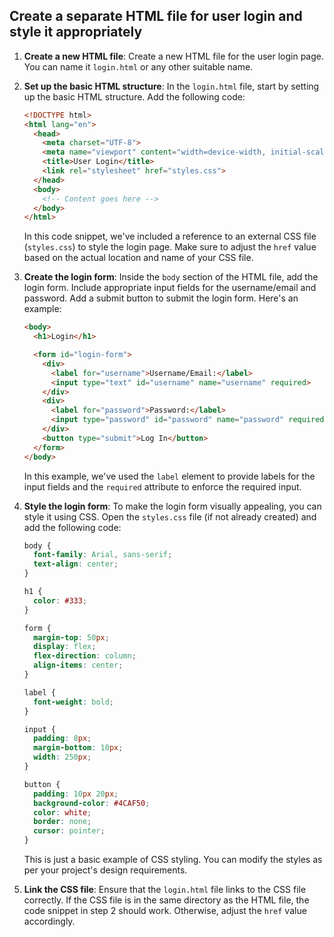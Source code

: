 

## Create a separate HTML file for user login and style it appropriately

1. **Create a new HTML file**: Create a new HTML file for the user login page. You can name it `login.html` or any other suitable name.

2. **Set up the basic HTML structure**: In the `login.html` file, start by setting up the basic HTML structure. Add the following code:

   ```html
   <!DOCTYPE html>
   <html lang="en">
     <head>
       <meta charset="UTF-8">
       <meta name="viewport" content="width=device-width, initial-scale=1.0">
       <title>User Login</title>
       <link rel="stylesheet" href="styles.css">
     </head>
     <body>
       <!-- Content goes here -->
     </body>
   </html>
   ```

   In this code snippet, we've included a reference to an external CSS file (`styles.css`) to style the login page. Make sure to adjust the `href` value based on the actual location and name of your CSS file.

3. **Create the login form**: Inside the `body` section of the HTML file, add the login form. Include appropriate input fields for the username/email and password. Add a submit button to submit the login form. Here's an example:

   ```html
   <body>
     <h1>Login</h1>

     <form id="login-form">
       <div>
         <label for="username">Username/Email:</label>
         <input type="text" id="username" name="username" required>
       </div>
       <div>
         <label for="password">Password:</label>
         <input type="password" id="password" name="password" required>
       </div>
       <button type="submit">Log In</button>
     </form>
   </body>
   ```

   In this example, we've used the `label` element to provide labels for the input fields and the `required` attribute to enforce the required input.

4. **Style the login form**: To make the login form visually appealing, you can style it using CSS. Open the `styles.css` file (if not already created) and add the following code:

   ```css
   body {
     font-family: Arial, sans-serif;
     text-align: center;
   }

   h1 {
     color: #333;
   }

   form {
     margin-top: 50px;
     display: flex;
     flex-direction: column;
     align-items: center;
   }

   label {
     font-weight: bold;
   }

   input {
     padding: 8px;
     margin-bottom: 10px;
     width: 250px;
   }

   button {
     padding: 10px 20px;
     background-color: #4CAF50;
     color: white;
     border: none;
     cursor: pointer;
   }
   ```

   This is just a basic example of CSS styling. You can modify the styles as per your project's design requirements.

5. **Link the CSS file**: Ensure that the `login.html` file links to the CSS file correctly. If the CSS file is in the same directory as the HTML file, the code snippet in step 2 should work. Otherwise, adjust the `href` value accordingly.

